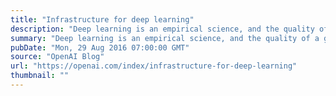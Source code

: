 ```yaml
---
title: "Infrastructure for deep learning"
description: "Deep learning is an empirical science, and the quality of a group’s infrastructure is a multiplier on progress. Fortunately, today’s open-source ecosystem makes it possible for anyone to build great deep learning infrastructure."
summary: "Deep learning is an empirical science, and the quality of a group’s infrastructure is a multiplier on progress. Fortunately, today’s open-source ecosystem makes it possible for anyone to build great deep learning infrastructure."
pubDate: "Mon, 29 Aug 2016 07:00:00 GMT"
source: "OpenAI Blog"
url: "https://openai.com/index/infrastructure-for-deep-learning"
thumbnail: ""
---
```


